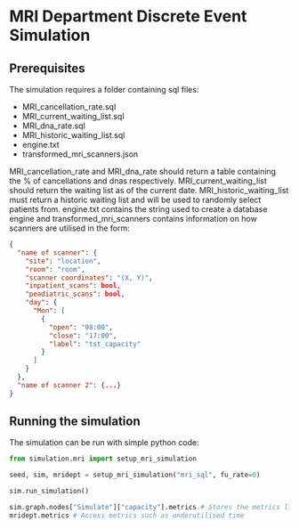 # MRI Department Discrete Event Simulation

## Prerequisites

The simulation requires a folder containing sql files:
- MRI_cancellation_rate.sql
- MRI_current_waiting_list.sql
- MRI_dna_rate.sql
- MRI_historic_waiting_list.sql
- engine.txt
- transformed_mri_scanners.json

MRI_cancellation_rate and MRI_dna_rate should return a table containing the % of cancellations and dnas respectively. 
MRI_current_waiting_list should return the waiting list as of the current date.
MRI_historic_waiting_list must return a historic waiting list and will be used to randomly select patients from.
engine.txt contains the string used to create a database engine and transformed_mri_scanners contains information on how
scanners are utilised in the form:

```json
{
  "name of scanner": {
    "site": "location",
    "room": "room",
    "scanner coordinates": "(X, Y)",
    "inpatient_scans": bool,
    "peadiatric_scans": bool,
    "day": {
      "Mon": [
        {
          "open": "08:00",
          "close": "17:00",
          "label": "tst_capacity"
        }
      ]
    }
  },
  "name of scanner 2": {...}
}
```

## Running the simulation

The simulation can be run with simple python code:

```python
from simulation.mri import setup_mri_simulation

seed, sim, mridept = setup_mri_simulation("mri_sql", fu_rate=0)

sim.run_simulation()

sim.graph.nodes["Simulate"]["capacity"].metrics # Stores the metrics linked to the wait list
mridept.metrics # Access metrics such as underutilised time
```

